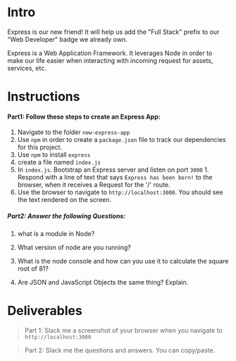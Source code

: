 # Intro

Express is our new friend! It will help us add the "Full Stack" prefix to our "Web Developer" badge we already own.

Express is a Web Application Framework. It leverages Node in order to make our life easier when interacting with incoming request for assets, services, etc.

# Instructions
#### Part1: Follow these steps to create an Express App:

  1. Navigate to the folder `new-express-app`
  2. Use `npm` in order to create a `package.json` file to track our dependencies for this project.
  3. Use `npm` to install `express`
  3. create a file named `index.js`
  4. In `index.js`. Bootstrap an Express server and listen on port `3000`
    1. Respond with a line of text that says `Express has been born!` to the browser, when it receives a Request for the '/' route.
  5. Use the browser to navigate to `http://localhost:3000`. You should see the text rendered on the screen.

##### Part2: Answer the following Questions:

1. what is a module in Node?

2. What version of node are you running?

3. What is the node console and how can you use it to calculate the square root of 81?

4. Are JSON and JavaScript Objects the same thing? Explain.

# Deliverables
> Part 1: Slack me a screenshot of your browser when you navigate to `http://localhost:3000`

> Part 2: Slack me the questions and answers. You can copy/paste.
